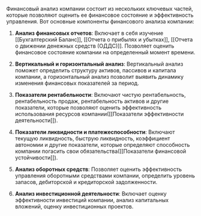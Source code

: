Финансовый анализ компании состоит из нескольких ключевых частей, которые позволяют оценить ее финансовое состояние и эффективность управления. Вот основные компоненты финансового анализа компании:  
  
1. **Анализ финансовых отчетов**: Включает в себя изучение [[Бухгалтерский Баланс]], [[Отчета о прибылях и убытках]], [[Отчета о движении денежных средств (ОДДС)]]. Позволяет оценить финансовое состояние компании на определенный момент времени.  
  
2. **Вертикальный и горизонтальный анализ**: Вертикальный анализ поможет определить структуру активов, пассивов и капитала компании, а горизонтальный анализ позволит выявить динамику изменения финансовых показателей за период.  
3. **Показатели рентабельности**: Включают чистую рентабельность, рентабельность продаж, рентабельность активов и другие показатели, которые позволяют оценить эффективность использования ресурсов компании([[Показатели эффективности деятельности]]).  
  
4. **Показатели ликвидности и платежеспособности**: Включают текущую ликвидность, быструю ликвидность, коэффициент автономии и другие показатели, которые определяют способность компании погасить свои обязательства([[Показатели финансовой устойчивости]]). 
  
5. **Анализ оборотных средств**: Позволяет оценить эффективность управления оборотными средствами компании, определить уровень запасов, дебиторской и кредиторской задолженности.  
  
6. **Анализ инвестиционной деятельности**: Включает оценку эффективности инвестиций компании, анализ капитальных вложений, оценку инвестиционных проектов.  

